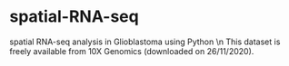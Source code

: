 # spatial-RNA-seq
spatial RNA-seq analysis in Glioblastoma using  Python \n
This dataset is freely available from 10X Genomics (downloaded on 26/11/2020).
